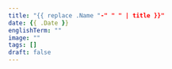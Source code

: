 ```yaml
---
title: "{{ replace .Name "-" " " | title }}"
date: {{ .Date }}
englishTerm: ""
image: ""
tags: []
draft: false
---
```


